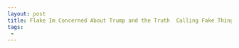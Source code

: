 ```yaml
---
layout: post
title: Flake Im Concerned About Trump and the Truth  Calling Fake Things Real and Real Things Fake Gives Comfort to Dictators
tags:
 -
---
```



